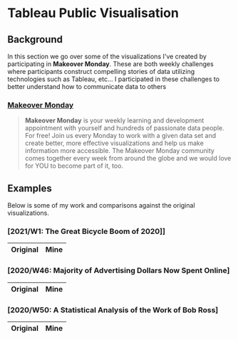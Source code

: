 # Tableau Public Visualisation
## Background

In this section we go over some of the visualizations I've created by participating in **Makeover Monday**. These
are both weekly challenges where participants construct compelling stories of data utilizing technologies such as Tableau, etc...
I participated in these challenges to better understand how to communicate data to others

### [Makeover Monday](https://www.makeovermonday.co.uk/)

> **Makeover Monday** is your weekly learning and development appointment with yourself and hundreds of passionate data people. For free!
> Join us every Monday to work with a given data set and create better, more effective visualizations and help us make information more accessible. The Makeover Monday community comes together every week from around the globe and we would love for YOU to become part of it, too.

## Examples
Below is some of my work and comparisons against the original visualizations.

### [2021/W1: The Great Bicycle Boom of 2020]]
| **Original** | **Mine**|
| --------- | --------|


### [2020/W46: Majority of Advertising Dollars Now Spent Online]
| **Original** | **Mine**|
| --------- | --------|

### [2020/W50: A Statistical Analysis of the Work of Bob Ross]
| **Original** | **Mine**|
| --------- | --------|





